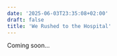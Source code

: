 ```yaml
---
date: '2025-06-03T23:35:08+02:00'
draft: false
title: 'We Rushed to the Hospital'
---
```


Coming soon...
